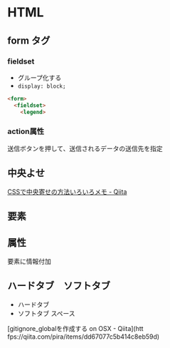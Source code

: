 # HTML
## form タグ
### fieldset
- グループ化する
- `display: block;`

```html
<form>
  <fieldset>
    <legend>
```

### action属性
送信ボタンを押して、送信されるデータの送信先を指定


## 中央よせ
[CSSで中央寄せの方法いろいろメモ - Qiita](https://qiita.com/KAMEch/items/b52c5e23212b8fef81a7)


## 要素

## 属性
要素に情報付加

## ハードタブ　ソフトタブ
- ハードタブ
- ソフトタブ
スペース

[gitignore_globalを作成する on OSX - Qiita](htt fps://qiita.com/pira/items/dd67077c5b414c8eb59d)

